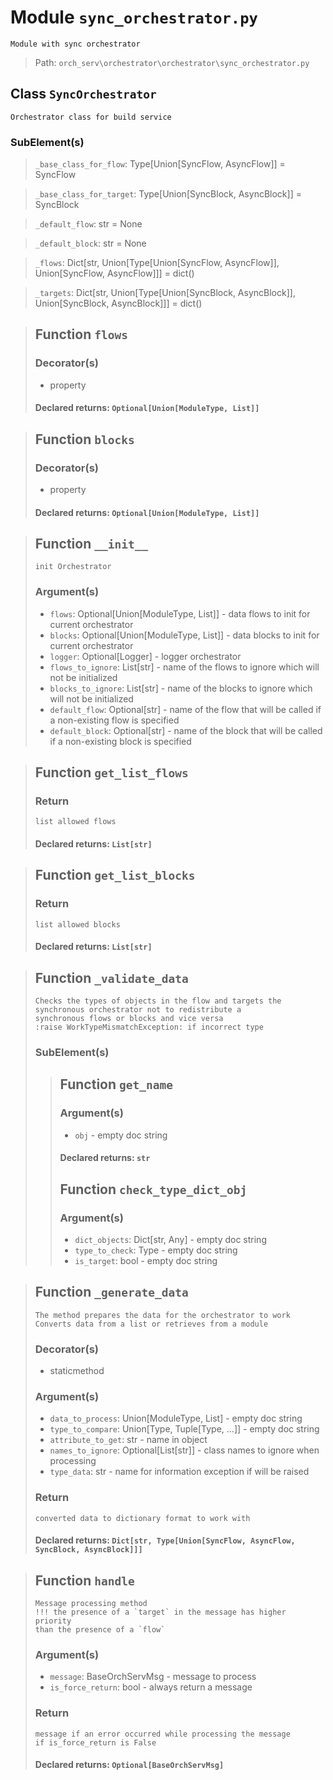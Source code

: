 # Module `sync_orchestrator.py`
```text
Module with sync orchestrator
```

> Path: `orch_serv\orchestrator\orchestrator\sync_orchestrator.py`
## Class `SyncOrchestrator`
```text
Orchestrator class for build service
```

### SubElement(s)
 > `_base_class_for_flow`: Type[Union[SyncFlow, AsyncFlow]] = SyncFlow
 > `_base_class_for_target`: Type[Union[SyncBlock, AsyncBlock]] = SyncBlock
 > `_default_flow`: str = None
 > `_default_block`: str = None
 > `_flows`: Dict[str, Union[Type[Union[SyncFlow, AsyncFlow]], Union[SyncFlow, AsyncFlow]]] = dict()
 > `_targets`: Dict[str, Union[Type[Union[SyncBlock, AsyncBlock]], Union[SyncBlock, AsyncBlock]]] = dict()
 > ## Function  `flows`
 > ### Decorator(s)
 > + property
 > #### Declared returns: `Optional[Union[ModuleType, List]]`
 > ## Function  `blocks`
 > ### Decorator(s)
 > + property
 > #### Declared returns: `Optional[Union[ModuleType, List]]`
 > ## Function  `__init__`
 > ```text
 > init Orchestrator
 > ```
 > 
 > ### Argument(s)
 > + `flows`: Optional[Union[ModuleType, List]] - data flows to init for current orchestrator
 > + `blocks`: Optional[Union[ModuleType, List]] - data blocks to init for current orchestrator
 > + `logger`: Optional[Logger] - logger orchestrator
 > + `flows_to_ignore`: List[str] - name of the flows to
 > ignore which will not be initialized
 > + `blocks_to_ignore`: List[str] - name of the blocks to
 > ignore which will not be initialized
 > + `default_flow`: Optional[str] - name of the flow that will be called
 > if a non-existing flow is specified
 > + `default_block`: Optional[str] - name of the block that will be called
 > if a non-existing block is specified
 > ## Function  `get_list_flows`
 > ### Return
 > ```text
 > list allowed flows
 > ```
 > 
 > #### Declared returns: `List[str]`
 > ## Function  `get_list_blocks`
 > ### Return
 > ```text
 > list allowed blocks
 > ```
 > 
 > #### Declared returns: `List[str]`
 > ## Function  `_validate_data`
 > ```text
 > Checks the types of objects in the flow and targets the
 > synchronous orchestrator not to redistribute a
 > synchronous flows or blocks and vice versa
 > :raise WorkTypeMismatchException: if incorrect type
 > ```
 > 
 > ### SubElement(s)
 > > ## Function  `get_name`
 > > ### Argument(s)
 > > + `obj` - empty doc string
 > > #### Declared returns: `str`
 > > ## Function  `check_type_dict_obj`
 > > ### Argument(s)
 > > + `dict_objects`: Dict[str, Any] - empty doc string
 > > + `type_to_check`: Type - empty doc string
 > > + `is_target`: bool - empty doc string
 > ## Function  `_generate_data`
 > ```text
 > The method prepares the data for the orchestrator to work
 > Converts data from a list or retrieves from a module
 > ```
 > 
 > ### Decorator(s)
 > + staticmethod
 > ### Argument(s)
 > + `data_to_process`: Union[ModuleType, List] - empty doc string
 > + `type_to_compare`: Union[Type, Tuple[Type, ...]] - empty doc string
 > + `attribute_to_get`: str - name in object
 > + `names_to_ignore`: Optional[List[str]] - class names to ignore when processing
 > + `type_data`: str - name for information exception if will be raised
 > ### Return
 > ```text
 > converted data to dictionary format to work with
 > ```
 > 
 > #### Declared returns: `Dict[str, Type[Union[SyncFlow, AsyncFlow, SyncBlock, AsyncBlock]]]`
 > ## Function  `handle`
 > ```text
 > Message processing method
 > !!! the presence of a `target` in the message has higher priority
 > than the presence of a `flow`
 > ```
 > 
 > ### Argument(s)
 > + `message`: BaseOrchServMsg - message to process
 > + `is_force_return`: bool - always return a message
 > ### Return
 > ```text
 > message if an error occurred while processing the message
 > if is_force_return is False
 > ```
 > 
 > #### Declared returns: `Optional[BaseOrchServMsg]`